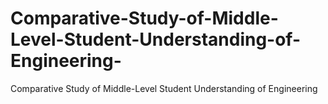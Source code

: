 # Comparative-Study-of-Middle-Level-Student-Understanding-of-Engineering-
Comparative Study of Middle-Level Student Understanding of Engineering 
